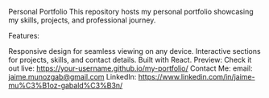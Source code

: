 Personal Portfolio
This repository hosts my personal portfolio showcasing my skills, projects, and professional journey.

Features:

Responsive design for seamless viewing on any device.
Interactive sections for projects, skills, and contact details.
Built with React.
Preview:
Check it out live: https://your-username.github.io/my-portfolio/
Contact Me: email: jaime.munozgab@gmail.com LinkedIn: https://www.linkedin.com/in/jaime-mu%C3%B1oz-gabald%C3%B3n/